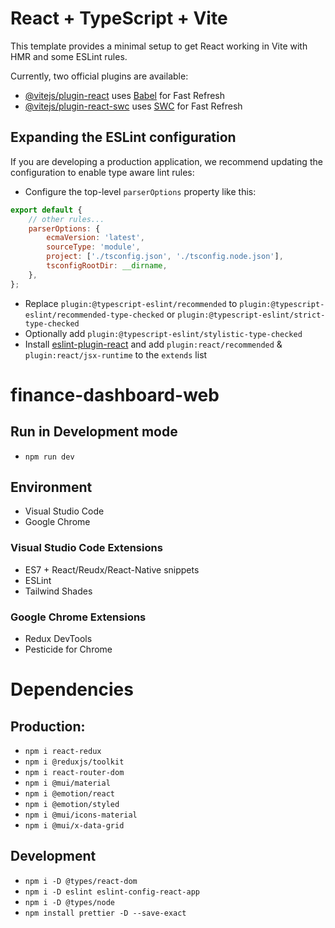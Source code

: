# React + TypeScript + Vite

This template provides a minimal setup to get React working in Vite with HMR and some ESLint rules.

Currently, two official plugins are available:

-   [@vitejs/plugin-react](https://github.com/vitejs/vite-plugin-react/blob/main/packages/plugin-react/README.md) uses [Babel](https://babeljs.io/) for Fast Refresh
-   [@vitejs/plugin-react-swc](https://github.com/vitejs/vite-plugin-react-swc) uses [SWC](https://swc.rs/) for Fast Refresh

## Expanding the ESLint configuration

If you are developing a production application, we recommend updating the configuration to enable type aware lint rules:

-   Configure the top-level `parserOptions` property like this:

```js
export default {
    // other rules...
    parserOptions: {
        ecmaVersion: 'latest',
        sourceType: 'module',
        project: ['./tsconfig.json', './tsconfig.node.json'],
        tsconfigRootDir: __dirname,
    },
};
```

-   Replace `plugin:@typescript-eslint/recommended` to `plugin:@typescript-eslint/recommended-type-checked` or `plugin:@typescript-eslint/strict-type-checked`
-   Optionally add `plugin:@typescript-eslint/stylistic-type-checked`
-   Install [eslint-plugin-react](https://github.com/jsx-eslint/eslint-plugin-react) and add `plugin:react/recommended` & `plugin:react/jsx-runtime` to the `extends` list

# finance-dashboard-web

## Run in Development mode

-   `npm run dev`

## Environment

-   Visual Studio Code
-   Google Chrome

### Visual Studio Code Extensions

-   ES7 + React/Reudx/React-Native snippets
-   ESLint
-   Tailwind Shades

### Google Chrome Extensions

-   Redux DevTools
-   Pesticide for Chrome

# Dependencies

## Production:

-   `npm i react-redux`
-   `npm i @reduxjs/toolkit`
-   `npm i react-router-dom`
-   `npm i @mui/material`
-   `npm i @emotion/react`
-   `npm i @emotion/styled`
-   `npm i @mui/icons-material`
-   `npm i @mui/x-data-grid`

## Development

-   `npm i -D @types/react-dom`
-   `npm i -D eslint eslint-config-react-app`
-   `npm i -D @types/node`
-   `npm install prettier -D --save-exact`
